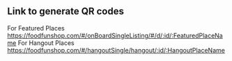 ## Link to generate QR codes
For Featured Places https://foodfunshop.com/#/onBoardSingleListing/#/d/:id/:FeaturedPlaceName
For Hangout Places https://foodfunshop.com/#/hangoutSingle/hangout/:id/:HangoutPlaceName